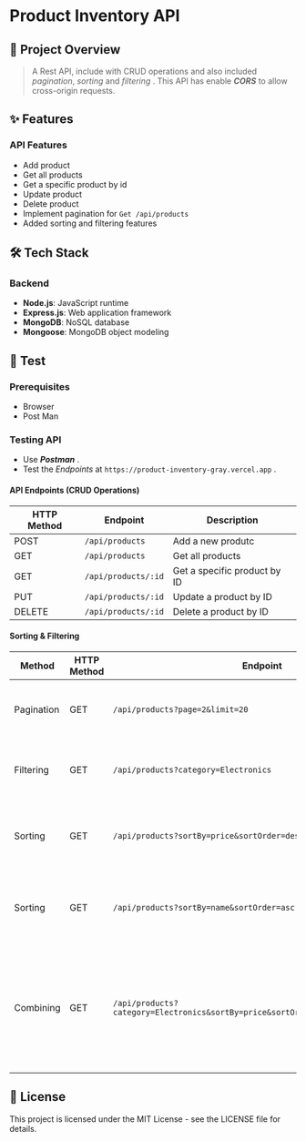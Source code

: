 # Product Inventory API

## 📝 Project Overview

> A Rest API, include with CRUD operations and also included _pagination_, _sorting_ and _filtering_ . This API has enable **_CORS_** to allow cross-origin requests.

## ✨ Features

### API Features

- Add product
- Get all products
- Get a specific product by id
- Update product
- Delete product
- Implement pagination for `Get /api/products`
- Added sorting and filtering features

## 🛠️ Tech Stack

### Backend

- **Node.js**: JavaScript runtime
- **Express.js**: Web application framework
- **MongoDB**: NoSQL database
- **Mongoose**: MongoDB object modeling

## 🚀 Test

### Prerequisites

- Browser
- Post Man

### Testing API

- Use **_Postman_** .
- Test the _Endpoints_ at `https://product-inventory-gray.vercel.app` .

#### API Endpoints (CRUD Operations)

| HTTP Method | Endpoint            | Description                  |
| ----------- | ------------------- | ---------------------------- |
| POST        | `/api/products`     | Add a new produtc            |
| GET         | `/api/products`     | Get all products             |
| GET         | `/api/products/:id` | Get a specific product by ID |
| PUT         | `/api/products/:id` | Update a product by ID       |
| DELETE      | `/api/products/:id` | Delete a product by ID       |

#### Sorting & Filtering

| Method     | HTTP Method | Endpoint                                                                         | Description                                                                                                   |
| ---------- | ----------- | -------------------------------------------------------------------------------- | ------------------------------------------------------------------------------------------------------------- |
| Pagination | GET         | `/api/products?page=2&limit=20`                                                  | Get the second page with 20 products per page                                                                 |
| Filtering  | GET         | `/api/products?category=Electronics`                                             | Get all product in the "Electronics" category                                                                 |
| Sorting    | GET         | `/api/products?sortBy=price&sortOrder=desc`                                      | Get all products sorted by price in descending order                                                          |
| Sorting    | GET         | `/api/products?sortBy=name&sortOrder=asc`                                        | Get all products sorted by name in ascending order                                                            |
| Combining  | GET         | `/api/products?category=Electronics&sortBy=price&sortOrder=desc&page=2&limit=10` | Get the second page of "Electronics" products, sorted by price in descending order, with 10 products per page |

## 📄 License

This project is licensed under the MIT License - see the LICENSE file for details.
